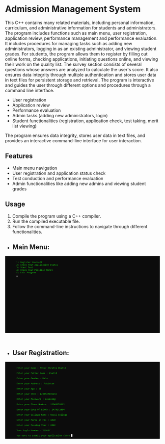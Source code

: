 # Admission Management System

This C++ contains many related materials, including personal information, curriculum, and administrative information for students and administrators. The program includes functions such as main menu, user registration, application review, performance management and performance evaluation. It includes procedures for managing tasks such as adding new administrators, logging in as an existing administrator, and viewing student grades. For students, the program allows them to register by filling out online forms, checking applications, initiating questions online, and viewing their work on the quality list. The survey section consists of several questions whose answers are analyzed to calculate the user's score. It also ensures data integrity through multiple authentication and stores user data in text files for persistent storage and retrieval. The program is interactive and guides the user through different options and procedures through a command line interface.

- User registration
- Application review
- Performance evaluation
- Admin tasks (adding new administrators, login)
- Student functionalities (registration, application check, test taking, merit list viewing)

The program ensures data integrity, stores user data in text files, and provides an interactive command-line interface for user interaction.

## Features

- Main menu navigation
- User registration and application status check
- Test conduction and performance evaluation
- Admin functionalities like adding new admins and viewing student grades

## Usage

1. Compile the program using a C++ compiler.
2. Run the compiled executable file.
3. Follow the command-line instructions to navigate through different functionalities.


- ## Main Menu:

<img src="https://github.com/AtharIbrahim/Student-Management-cpp/blob/main/Screenshot/StudentMenu.png" alt="CryptoMatrix Logo" style="max-width: 100%; height: auto; margin-bottom: 20px;">

- ## User Registration:

<img src="https://github.com/AtharIbrahim/Student-Management-cpp/blob/main/Screenshot/User%20Registration.png" alt="CryptoMatrix Logo" style="max-width: 100%; height: auto; margin-bottom: 20px;">



